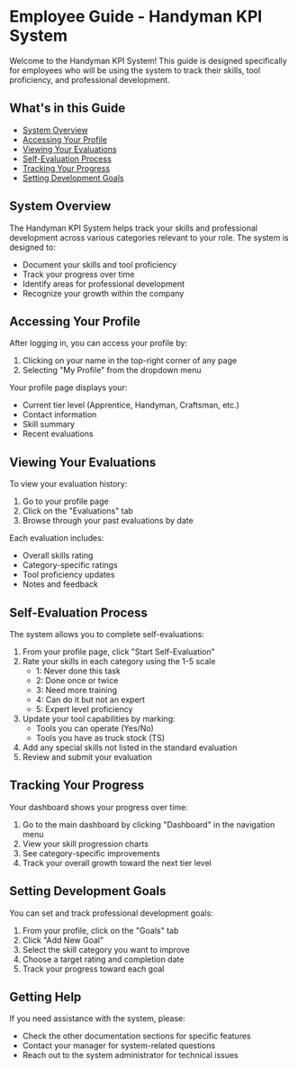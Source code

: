 # Employee Guide - Handyman KPI System

Welcome to the Handyman KPI System! This guide is designed specifically for employees who will be using the system to track their skills, tool proficiency, and professional development.

## What's in this Guide

- [System Overview](#system-overview)
- [Accessing Your Profile](#accessing-your-profile)
- [Viewing Your Evaluations](#viewing-your-evaluations)
- [Self-Evaluation Process](#self-evaluation-process)
- [Tracking Your Progress](#tracking-your-progress)
- [Setting Development Goals](#setting-development-goals)

## System Overview

The Handyman KPI System helps track your skills and professional development across various categories relevant to your role. The system is designed to:

- Document your skills and tool proficiency
- Track your progress over time
- Identify areas for professional development
- Recognize your growth within the company

## Accessing Your Profile

After logging in, you can access your profile by:

1. Clicking on your name in the top-right corner of any page
2. Selecting "My Profile" from the dropdown menu

Your profile page displays your:
- Current tier level (Apprentice, Handyman, Craftsman, etc.)
- Contact information
- Skill summary
- Recent evaluations

## Viewing Your Evaluations

To view your evaluation history:

1. Go to your profile page
2. Click on the "Evaluations" tab
3. Browse through your past evaluations by date

Each evaluation includes:
- Overall skills rating
- Category-specific ratings
- Tool proficiency updates
- Notes and feedback

## Self-Evaluation Process

The system allows you to complete self-evaluations:

1. From your profile page, click "Start Self-Evaluation"
2. Rate your skills in each category using the 1-5 scale
   - 1: Never done this task
   - 2: Done once or twice
   - 3: Need more training
   - 4: Can do it but not an expert
   - 5: Expert level proficiency
3. Update your tool capabilities by marking:
   - Tools you can operate (Yes/No)
   - Tools you have as truck stock (TS)
4. Add any special skills not listed in the standard evaluation
5. Review and submit your evaluation

## Tracking Your Progress

Your dashboard shows your progress over time:

1. Go to the main dashboard by clicking "Dashboard" in the navigation menu
2. View your skill progression charts
3. See category-specific improvements
4. Track your overall growth toward the next tier level

## Setting Development Goals

You can set and track professional development goals:

1. From your profile, click on the "Goals" tab
2. Click "Add New Goal"
3. Select the skill category you want to improve
4. Choose a target rating and completion date
5. Track your progress toward each goal

## Getting Help

If you need assistance with the system, please:
- Check the other documentation sections for specific features
- Contact your manager for system-related questions
- Reach out to the system administrator for technical issues
